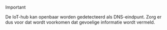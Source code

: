 > [!IMPORTANT]
> De IoT-hub kan openbaar worden gedetecteerd als DNS-eindpunt. Zorg er dus voor dat wordt voorkomen dat gevoelige informatie wordt vermeld.
>
